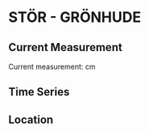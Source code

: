 # STÖR - GRÖNHUDE

## Current Measurement

Current measurement: <Value topic="rivers/pegel-online/STÖR/GRÖNHUDE/measurementValue"/> cm

## Time Series

<TimeSeries topic="rivers/pegel-online/STÖR/GRÖNHUDE/measurementValue" period="week" />

## Location

<WorldMap>
  <Marker lat="53.93569823113177" lon="9.690579345819975" labelTopic="rivers/pegel-online/STÖR/GRÖNHUDE" />
</WorldMap>
